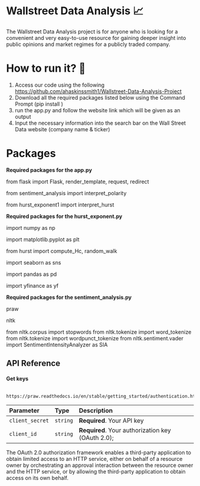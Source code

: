 
# Wallstreet Data Analysis :chart_with_upwards_trend:


The Wallstreet Data Analysis project is for anyone who is looking for a convenient and very easy-to-use resource for gaining deeper insight into public opinions and market regimes for a publicly traded company. 


# How to run it? :running:

1. Access our code using the following https://github.com/ahaskinssmith1/Wallstreet-Data-Analysis-Project
2. Download all the required packages listed below using the Command Prompt (pip install <package name>)
3. run the app.py and follow the website link which will be given as an output
4. Input the necessary information into the search bar on the Wall Street Data website (company name & ticker)

# Packages 

**Required packages for the app.py**

from flask import Flask, render_template, request, redirect 

from sentiment_analysis import interpret_polarity

from hurst_exponent1 import interpret_hurst

**Required packages for the hurst_exponent.py**

import numpy as np

import matplotlib.pyplot as plt

from hurst import compute_Hc, random_walk

import seaborn as sns

import pandas as pd

import yfinance as yf

**Required packages for the sentiment_analysis.py** 

praw

nltk

from nltk.corpus import stopwords
from nltk.tokenize import word_tokenize
from nltk.tokenize import wordpunct_tokenize
from nltk.sentiment.vader import SentimentIntensityAnalyzer as SIA
## API Reference

#### Get keys

```http
  https://praw.readthedocs.io/en/stable/getting_started/authentication.html
```

| Parameter | Type     | Description                |
| :-------- | :------- | :------------------------- |
| `client_secret` | `string` | **Required**. Your API key |
| `client_id` | `string` | **Required**. Your authorization key (OAuth 2.0); |

The OAuth 2.0 authorization framework enables a third-party
   application to obtain limited access to an HTTP service, either on
   behalf of a resource owner by orchestrating an approval interaction
   between the resource owner and the HTTP service, or by allowing the
   third-party application to obtain access on its own behalf.





